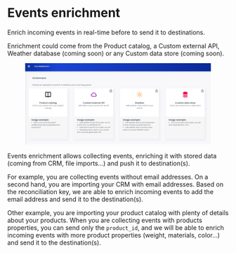 # Events enrichment

Enrich incoming events in real-time before to send it to destinations.

Enrichment could come from the Product catalog, a Custom external API, Weather database (coming soon) or any Custom data store (coming soon).

<figure><img src="../../.gitbook/assets/Event enrichments.png" alt=""><figcaption></figcaption></figure>

Events enrichment allows collecting events, enriching it with stored data (coming from CRM, file imports…) and push it to destination(s).

For example, you are collecting events without email addresses. On a second hand, you are importing your CRM with email addresses. Based on the reconciliation key, we are able to enrich incoming events to add the email address and send it to the destination(s).

Other example, you are importing your product catalog with plenty of details about your products. When you are collecting events with products properties, you can send only the `product_id`, and we will be able to enrich incoming events with more product properties (weight, materials, color...) and send it to the destination(s).
